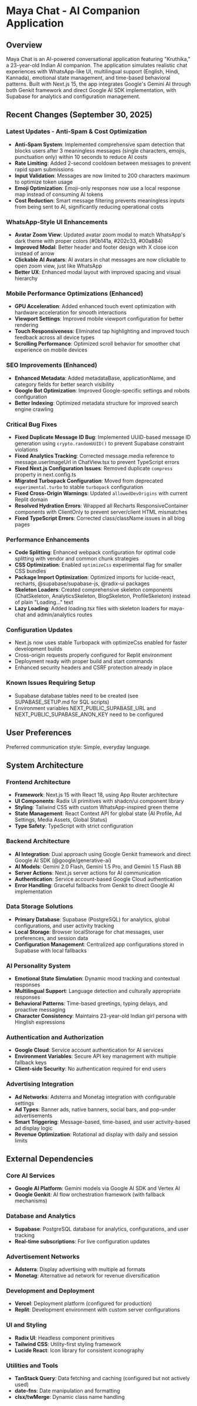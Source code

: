 # Maya Chat - AI Companion Application

## Overview

Maya Chat is an AI-powered conversational application featuring "Kruthika," a 23-year-old Indian AI companion. The application simulates realistic chat experiences with WhatsApp-like UI, multilingual support (English, Hindi, Kannada), emotional state management, and time-based behavioral patterns. Built with Next.js 15, the app integrates Google's Gemini AI through both Genkit framework and direct Google AI SDK implementation, with Supabase for analytics and configuration management.

## Recent Changes (September 30, 2025)

### Latest Updates - Anti-Spam & Cost Optimization
- **Anti-Spam System**: Implemented comprehensive spam detection that blocks users after 3 meaningless messages (single characters, emojis, punctuation only) within 10 seconds to reduce AI costs
- **Rate Limiting**: Added 2-second cooldown between messages to prevent rapid spam submissions
- **Input Validation**: Messages are now limited to 200 characters maximum to optimize token usage
- **Emoji Optimization**: Emoji-only responses now use a local response map instead of consuming AI tokens
- **Cost Reduction**: Smart message filtering prevents meaningless inputs from being sent to AI, significantly reducing operational costs

### WhatsApp-Style UI Enhancements
- **Avatar Zoom View**: Updated avatar zoom modal to match WhatsApp's dark theme with proper colors (#0b141a, #202c33, #00a884)
- **Improved Modal**: Better header and footer design with X close icon instead of arrow
- **Clickable AI Avatars**: AI avatars in chat messages are now clickable to open zoom view, just like WhatsApp
- **Better UX**: Enhanced modal layout with improved spacing and visual hierarchy

### Mobile Performance Optimizations (Enhanced)
- **GPU Acceleration**: Added enhanced touch event optimization with hardware acceleration for smooth interactions
- **Viewport Settings**: Improved mobile viewport configuration for better rendering
- **Touch Responsiveness**: Eliminated tap highlighting and improved touch feedback across all device types
- **Scrolling Performance**: Optimized scroll behavior for smoother chat experience on mobile devices

### SEO Improvements (Enhanced)
- **Enhanced Metadata**: Added metadataBase, applicationName, and category fields for better search visibility
- **Google Bot Optimization**: Improved Google-specific settings and robots configuration
- **Better Indexing**: Optimized metadata structure for improved search engine crawling

### Critical Bug Fixes
- **Fixed Duplicate Message ID Bug**: Implemented UUID-based message ID generation using `crypto.randomUUID()` to prevent Supabase constraint violations
- **Fixed Analytics Tracking**: Corrected message.media reference to message.userImageUrl in ChatView.tsx to prevent TypeScript errors
- **Fixed Next.js Configuration Issues**: Removed duplicate `compress` property in next.config.ts
- **Migrated Turbopack Configuration**: Moved from deprecated `experimental.turbo` to stable `turbopack` configuration
- **Fixed Cross-Origin Warnings**: Updated `allowedDevOrigins` with current Replit domain
- **Resolved Hydration Errors**: Wrapped all Recharts ResponsiveContainer components with ClientOnly to prevent server/client HTML mismatches
- **Fixed TypeScript Errors**: Corrected class/className issues in all blog pages

### Performance Enhancements
- **Code Splitting**: Enhanced webpack configuration for optimal code splitting with vendor and common chunk strategies
- **CSS Optimization**: Enabled `optimizeCss` experimental flag for smaller CSS bundles
- **Package Import Optimization**: Optimized imports for lucide-react, recharts, @supabase/supabase-js, @radix-ui packages
- **Skeleton Loaders**: Created comprehensive skeleton components (ChatSkeleton, AnalyticsSkeleton, BlogSkeleton, ProfileSkeleton) instead of plain "Loading..." text
- **Lazy Loading**: Added loading.tsx files with skeleton loaders for maya-chat and admin/analytics routes

### Configuration Updates
- Next.js now uses stable Turbopack with optimizeCss enabled for faster development builds
- Cross-origin requests properly configured for Replit environment
- Deployment ready with proper build and start commands
- Enhanced security headers and CSRF protection already in place

### Known Issues Requiring Setup
- Supabase database tables need to be created (see SUPABASE_SETUP.md for SQL scripts)
- Environment variables NEXT_PUBLIC_SUPABASE_URL and NEXT_PUBLIC_SUPABASE_ANON_KEY need to be configured

## User Preferences

Preferred communication style: Simple, everyday language.

## System Architecture

### Frontend Architecture
- **Framework**: Next.js 15 with React 18, using App Router architecture
- **UI Components**: Radix UI primitives with shadcn/ui component library
- **Styling**: Tailwind CSS with custom WhatsApp-inspired green theme
- **State Management**: React Context API for global state (AI Profile, Ad Settings, Media Assets, Global Status)
- **Type Safety**: TypeScript with strict configuration

### Backend Architecture
- **AI Integration**: Dual approach using Google Genkit framework and direct Google AI SDK (@google/generative-ai)
- **AI Models**: Gemini 2.0 Flash, Gemini 1.5 Pro, and Gemini 1.5 Flash 8B
- **Server Actions**: Next.js server actions for AI communication
- **Authentication**: Service account-based Google Cloud authentication
- **Error Handling**: Graceful fallbacks from Genkit to direct Google AI implementation

### Data Storage Solutions
- **Primary Database**: Supabase (PostgreSQL) for analytics, global configurations, and user activity tracking
- **Local Storage**: Browser localStorage for chat messages, user preferences, and session data
- **Configuration Management**: Centralized app configurations stored in Supabase with local fallbacks

### AI Personality System
- **Emotional State Simulation**: Dynamic mood tracking and contextual responses
- **Multilingual Support**: Language detection and culturally appropriate responses
- **Behavioral Patterns**: Time-based greetings, typing delays, and proactive messaging
- **Character Consistency**: Maintains 23-year-old Indian girl persona with Hinglish expressions

### Authentication and Authorization
- **Google Cloud**: Service account authentication for AI services
- **Environment Variables**: Secure API key management with multiple fallback keys
- **Client-side Security**: No authentication required for end users

### Advertising Integration
- **Ad Networks**: Adsterra and Monetag integration with configurable settings
- **Ad Types**: Banner ads, native banners, social bars, and pop-under advertisements
- **Smart Triggering**: Message-based, time-based, and user activity-based ad display logic
- **Revenue Optimization**: Rotational ad display with daily and session limits

## External Dependencies

### Core AI Services
- **Google AI Platform**: Gemini models via Google AI SDK and Vertex AI
- **Google Genkit**: AI flow orchestration framework (with fallback mechanisms)

### Database and Analytics
- **Supabase**: PostgreSQL database for analytics, configurations, and user tracking
- **Real-time subscriptions**: For live configuration updates

### Advertisement Networks
- **Adsterra**: Display advertising with multiple ad formats
- **Monetag**: Alternative ad network for revenue diversification

### Development and Deployment
- **Vercel**: Deployment platform (configured for production)
- **Replit**: Development environment with custom server configurations

### UI and Styling
- **Radix UI**: Headless component primitives
- **Tailwind CSS**: Utility-first styling framework
- **Lucide React**: Icon library for consistent iconography

### Utilities and Tools
- **TanStack Query**: Data fetching and caching (configured but not actively used)
- **date-fns**: Date manipulation and formatting
- **clsx/twMerge**: Dynamic class name handling